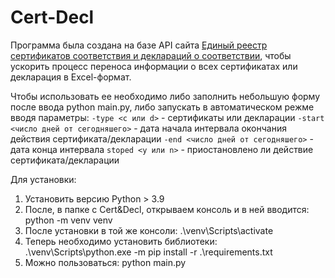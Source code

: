 # Cert-Decl

Программа была создана на базе API сайта [Единый реестр сертификатов соответствия и деклараций о соответствии](https://pub.fsa.gov.ru/rss/certificate), чтобы
ускорить процесс переноса информации о всех сертификатах или декларация в Excel-формат. 

Чтобы использовать ее необходимо либо заполнить небольшую форму после ввода python main.py, либо запускать в автоматическом режме
вводя параметры:
`-type <c или d>` - сертификаты или декларации
`-start <число дней от сегодняшего>` - дата начала интервала окончания действия сертификата/декларации
`-end <число дней от сегодняшего>` - дата конца интервала
`stoped <y или n>` - приостановлено ли действие сертификата/декларации 

Для установки:
1. Установить версию Python > 3.9
2. После, в папке с Cert&Decl, открываем консоль и в ней вводится: python -m venv venv
3. После установки в той же консоли: .\venv\Scripts\activate
4. Теперь необходимо установить библиотеки: .\venv\Scripts\python.exe -m pip install -r .\requirements.txt
5. Можно пользоваться: python main.py

